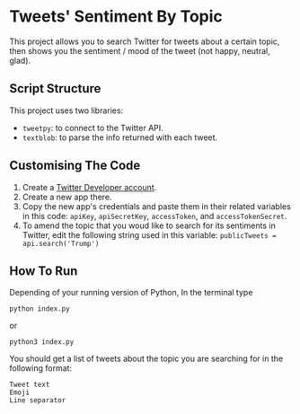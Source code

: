 # Tweets' Sentiment By Topic 

This project allows you to search Twitter for tweets about a certain topic, then shows you the sentiment / mood of the tweet (not happy, neutral, glad).

## Script Structure

This project uses two libraries:

- `tweetpy`: to connect to the Twitter API.
- `textblob`: to parse the info returned with each tweet.

## Customising The Code

1. Create a [Twitter Developer account](https://developer.twitter.com).
2. Create a new app there.
3. Copy the new app's credentials and paste them in their related variables in this code:
   `apiKey`, `apiSecretKey`, `accessToken`, and `accessTokenSecret`.
4. To amend the topic that you woud like to search for its sentiments in Twitter, edit the following string used in this variable:
   `publicTweets = api.search('Trump')`

## How To Run

Depending of your running version of Python, In the terminal type 

```
python index.py 
```

or 

```
python3 index.py
```

You should get a list of tweets about the topic you are searching for in the following format:

```
Tweet text
Emoji
Line separator
```
